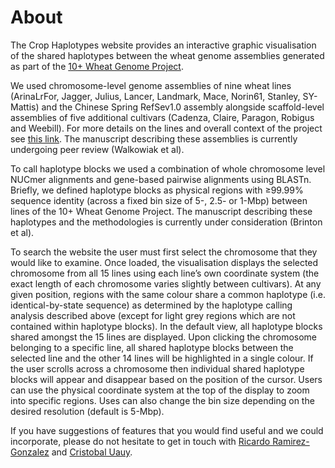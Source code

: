 # About

The Crop Haplotypes website provides an interactive graphic visualisation of the shared haplotypes between the wheat genome assemblies generated as part of the [10+ Wheat Genome Project](http://www.10wheatgenomes.com/).

We used chromosome-level genome assemblies of nine wheat lines (ArinaLrFor, Jagger, Julius, Lancer, Landmark, Mace, Norin61, Stanley, SY-Mattis) and the Chinese Spring RefSev1.0 assembly alongside scaffold-level assemblies of five additional cultivars (Cadenza, Claire, Paragon, Robigus and Weebill). For more details on the lines and overall context of the project see [this link](http://www.10wheatgenomes.com/progress/). The manuscript describing these assemblies is currently undergoing peer review (Walkowiak et al).

To call haplotype blocks we used a combination of whole chromosome level NUCmer alignments and gene-based pairwise alignments using BLASTn. Briefly, we defined haplotype blocks as physical regions with ≥99.99% sequence identity (across a fixed bin size of 5-, 2.5- or 1-Mbp) between lines of the 10+ Wheat Genome Project. The manuscript describing these haplotypes and the methodologies is currently under consideration (Brinton et al).

To search the website the user must first select the chromosome that they would like to examine. Once loaded, the visualisation displays the selected chromosome from all 15 lines using each line’s own coordinate system (the exact length of each chromosome varies slightly between cultivars). At any given position, regions with the same colour share a common haplotype (i.e. identical-by-state sequence) as determined by the haplotype calling analysis described above (except for light grey regions which are not contained within haplotype blocks). In the default view, all haplotype blocks shared amongst the 15 lines are displayed. Upon clicking the chromosome belonging to a specific line, all shared haplotype blocks between the selected line and the other 14 lines will be highlighted in a single colour. If the user scrolls across a chromosome then individual shared haplotype blocks will appear and disappear based on the position of the cursor. Users can use the physical coordinate system at the top of the display to zoom into specific regions. Uses can also change the bin size depending on the desired resolution (default is 5-Mbp).

If you have suggestions of features that you would find useful and we could incorporate, please do not hesitate to get in touch with [Ricardo Ramirez-Gonzalez](mailto:Ricardo.Ramirez-Gonzalez@jic.ac.uk) and [Cristobal Uauy](mailto:Cristobal.Uauy@jic.ac.uk).